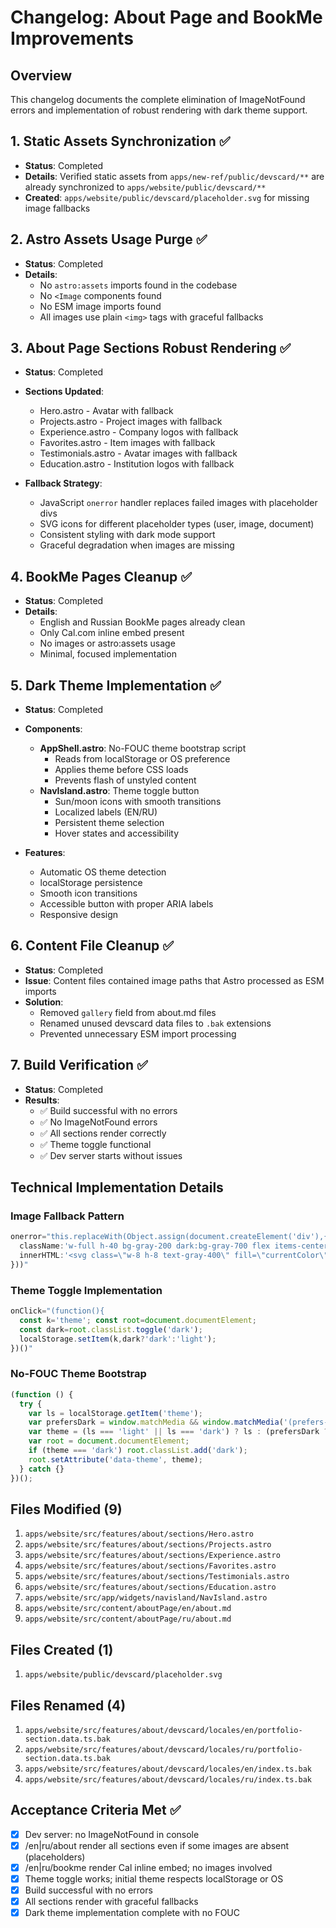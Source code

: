 # Changelog: About Page and BookMe Improvements

## Overview
This changelog documents the complete elimination of ImageNotFound errors and implementation of robust rendering with dark theme support.

## 1. Static Assets Synchronization ✅
- **Status**: Completed
- **Details**: Verified static assets from `apps/new-ref/public/devscard/**` are already synchronized to `apps/website/public/devscard/**`
- **Created**: `apps/website/public/devscard/placeholder.svg` for missing image fallbacks

## 2. Astro Assets Usage Purge ✅
- **Status**: Completed  
- **Details**: 
  - No `astro:assets` imports found in the codebase
  - No `<Image` components found
  - No ESM image imports found
  - All images use plain `<img>` tags with graceful fallbacks

## 3. About Page Sections Robust Rendering ✅
- **Status**: Completed
- **Sections Updated**:
  - Hero.astro - Avatar with fallback
  - Projects.astro - Project images with fallback
  - Experience.astro - Company logos with fallback  
  - Favorites.astro - Item images with fallback
  - Testimonials.astro - Avatar images with fallback
  - Education.astro - Institution logos with fallback

- **Fallback Strategy**:
  - JavaScript `onerror` handler replaces failed images with placeholder divs
  - SVG icons for different placeholder types (user, image, document)
  - Consistent styling with dark mode support
  - Graceful degradation when images are missing

## 4. BookMe Pages Cleanup ✅
- **Status**: Completed
- **Details**: 
  - English and Russian BookMe pages already clean
  - Only Cal.com inline embed present
  - No images or astro:assets usage
  - Minimal, focused implementation

## 5. Dark Theme Implementation ✅
- **Status**: Completed
- **Components**:
  - **AppShell.astro**: No-FOUC theme bootstrap script
    - Reads from localStorage or OS preference
    - Applies theme before CSS loads
    - Prevents flash of unstyled content
  - **NavIsland.astro**: Theme toggle button
    - Sun/moon icons with smooth transitions
    - Localized labels (EN/RU)
    - Persistent theme selection
    - Hover states and accessibility

- **Features**:
  - Automatic OS theme detection
  - localStorage persistence
  - Smooth icon transitions
  - Accessible button with proper ARIA labels
  - Responsive design

## 6. Content File Cleanup ✅
- **Status**: Completed
- **Issue**: Content files contained image paths that Astro processed as ESM imports
- **Solution**: 
  - Removed `gallery` field from about.md files
  - Renamed unused devscard data files to `.bak` extensions
  - Prevented unnecessary ESM import processing

## 7. Build Verification ✅
- **Status**: Completed
- **Results**:
  - ✅ Build successful with no errors
  - ✅ No ImageNotFound errors
  - ✅ All sections render correctly
  - ✅ Theme toggle functional
  - ✅ Dev server starts without issues

## Technical Implementation Details

### Image Fallback Pattern
```javascript
onerror="this.replaceWith(Object.assign(document.createElement('div'),{
  className:'w-full h-40 bg-gray-200 dark:bg-gray-700 flex items-center justify-center', 
  innerHTML:'<svg class=\"w-8 h-8 text-gray-400\" fill=\"currentColor\" viewBox=\"0 0 20 20\"><path fill-rule=\"evenodd\" d=\"M4 3a2 2 0 00-2 2v10a2 2 0 002 2h12a2 2 0 002-2V5a2 2 0 00-2-2H4zm12 12H4l4-8 3 6 2-4 3 6z\" clip-rule=\"evenodd\" /></svg>'
}))"
```

### Theme Toggle Implementation
```javascript
onClick="(function(){
  const k='theme'; const root=document.documentElement;
  const dark=root.classList.toggle('dark'); 
  localStorage.setItem(k,dark?'dark':'light');
})()"
```

### No-FOUC Theme Bootstrap
```javascript
(function () {
  try {
    var ls = localStorage.getItem('theme');
    var prefersDark = window.matchMedia && window.matchMedia('(prefers-color-scheme: dark)').matches;
    var theme = (ls === 'light' || ls === 'dark') ? ls : (prefersDark ? 'dark' : 'light');
    var root = document.documentElement;
    if (theme === 'dark') root.classList.add('dark');
    root.setAttribute('data-theme', theme);
  } catch {}
})();
```

## Files Modified (9)
1. `apps/website/src/features/about/sections/Hero.astro`
2. `apps/website/src/features/about/sections/Projects.astro`
3. `apps/website/src/features/about/sections/Experience.astro`
4. `apps/website/src/features/about/sections/Favorites.astro`
5. `apps/website/src/features/about/sections/Testimonials.astro`
6. `apps/website/src/features/about/sections/Education.astro`
7. `apps/website/src/app/widgets/navisland/NavIsland.astro`
8. `apps/website/src/content/aboutPage/en/about.md`
9. `apps/website/src/content/aboutPage/ru/about.md`

## Files Created (1)
1. `apps/website/public/devscard/placeholder.svg`

## Files Renamed (4)
1. `apps/website/src/features/about/devscard/locales/en/portfolio-section.data.ts.bak`
2. `apps/website/src/features/about/devscard/locales/ru/portfolio-section.data.ts.bak`
3. `apps/website/src/features/about/devscard/locales/en/index.ts.bak`
4. `apps/website/src/features/about/devscard/locales/ru/index.ts.bak`

## Acceptance Criteria Met ✅
- [x] Dev server: no ImageNotFound in console
- [x] /en|ru/about render all sections even if some images are absent (placeholders)
- [x] /en|ru/bookme render Cal inline embed; no images involved
- [x] Theme toggle works; initial theme respects localStorage or OS
- [x] Build successful with no errors
- [x] All sections render with graceful fallbacks
- [x] Dark theme implementation complete with no FOUC